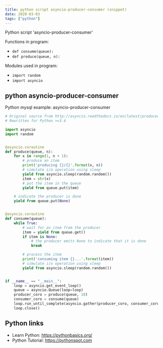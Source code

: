```yaml
---
title: python script asyncio-producer-consumer (snippet)
date: 2020-03-03
tags: ["python"]
---
```

Python script 'asyncio-producer-consumer'

Functions in program: 
* `def consume(queue):`
* `def produce(queue, n):`

Modules used in program: 
* `import random`
* `import asyncio`

## python asyncio-producer-consumer

Python mysql example: asyncio-producer-consumer

```python
# Original source from http://asyncio.readthedocs.io/en/latest/producer_consumer.html
# Rewritten for Python >=3.4

import asyncio
import random


@asyncio.coroutine
def produce(queue, n):
    for x in range(1, n + 1):
        # produce an item
        print('producing {}/{}'.format(x, n))
        # simulate i/o operation using sleep
        yield from asyncio.sleep(random.random())
        item = str(x)
        # put the item in the queue
        yield from queue.put(item)

    # indicate the producer is done
    yield from queue.put(None)


@asyncio.coroutine
def consume(queue):
    while True:
        # wait for an item from the producer
        item = yield from queue.get()
        if item is None:
            # the producer emits None to indicate that it is done
            break

        # process the item
        print('consuming item {}...'.format(item))
        # simulate i/o operation using sleep
        yield from asyncio.sleep(random.random())


if __name__ == "__main__":
    loop = asyncio.get_event_loop()
    queue = asyncio.Queue(loop=loop)
    producer_coro = produce(queue, 10)
    consumer_coro = consume(queue)
    loop.run_until_complete(asyncio.gather(producer_coro, consumer_coro))
    loop.close()


```

## Python links

- Learn Python: https://pythonbasics.org/
- Python Tutorial: https://pythonspot.com
